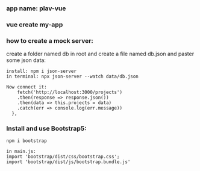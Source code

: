 ### app name:  plav-vue

### vue create my-app
### how to create a mock server:

create a folder named db in root and create a file named db.json and paster some json data:
```
install: npm i json-server      
in terminal: npx json-server --watch data/db.json 
```
```
Now connect it:
    fetch('http://localhost:3000/projects')
    .then(response => response.json())
    .then(data => this.projects = data)
    .catch(err => console.log(err.message))
  },
```  
### Install and use Bootstrap5:
```
npm i bootstrap
```
```
in main.js:
import 'bootstrap/dist/css/bootstrap.css';
import 'bootstrap/dist/js/bootstrap.bundle.js'
```
